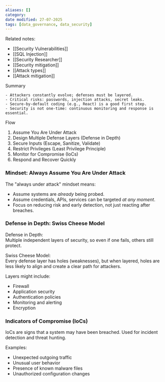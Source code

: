 ```yaml
---
aliases: []
category:
date modified: 27-07-2025
tags: [data_governance, data_security]
---
```


Related notes:
- [[Security Vulnerabilities]]
- [[SQL Injection]]
- [[Security Researcher]]
- [[Security mitigation]]
- [[Attack types]]
- [[Attack mitigation]]

Summary
```plaintext
- Attackers constantly evolve; defenses must be layered.
- Critical risks: passwords, injection attacks, secret leaks.
- Secure-by-default coding (e.g., React) is a good first step.
- Security is not one-time: continuous monitoring and response is essential.
```

Flow
1) Assume You Are Under Attack
2) Design Multiple Defense Layers (Defense in Depth)
3) Secure Inputs (Escape, Sanitize, Validate)
4) Restrict Privileges (Least Privilege Principle)
5) Monitor for Compromise (IoCs)
6) Respond and Recover Quickly

### Mindset: Always Assume You Are Under Attack

The "always under attack" mindset means:
  - Assume systems are *already* being probed.
  - Assume credentials, APIs, services can be targeted *at any moment*.
  - Focus on reducing risk and early detection, not just reacting after breaches.

### Defense in Depth: Swiss Cheese Model

Defense in Depth:  
  Multiple independent layers of security, so even if one fails, others still protect.

Swiss Cheese Model:  
  Every defense layer has holes (weaknesses), but when layered, holes are less likely to align and create a clear path for attackers.

Layers might include:
- Firewall
- Application security
- Authentication policies
- Monitoring and alerting
- Encryption

### Indicators of Compromise (IoCs)

IoCs are signs that a system may have been breached. Used for incident detection and threat hunting.

Examples:
- Unexpected outgoing traffic
- Unusual user behavior
- Presence of known malware files
- Unauthorized configuration changes










